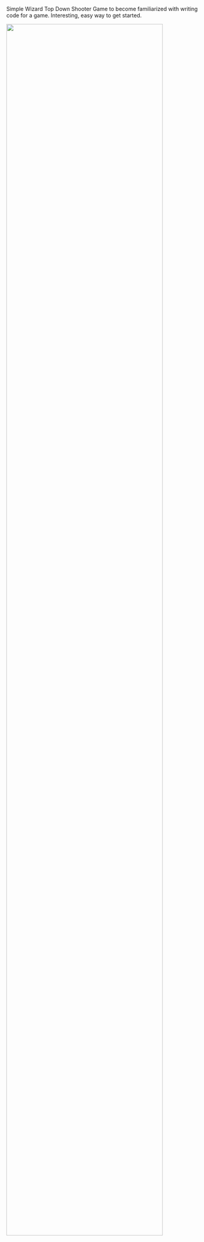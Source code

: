 Simple Wizard Top Down Shooter Game to become familiarized with writing code for a game. Interesting, easy way to get started.

<img src="https://user-images.githubusercontent.com/40379856/41815690-57eca36c-7727-11e8-9a0f-2a4fdeaa3ff9.png" width="90%"></img> 
